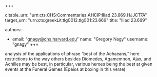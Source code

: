 +++


citable_urn: "urn:cts:CHS:Commentaries.AHCIP:Iliad.23.669.HJJCT7A"
target_urn: "urn:cts:greekLit:tlg0012.tlg001:23.669"
title: "Iliad 23.669"

authors:
- email: "gnagy@chs.harvard.edu"
  name: "Gregory Nagy"
  username: "gnagy"
+++

<p>analysis of the applications of phrase “best of the Achaeans,” here restrictions to the way others besides Diomedes, Agamemnon, Ajax, and Achilles may be best, in particular, various heroes being the best at given events at the Funeral Games (Epeios at boxing in this verse)</p>
